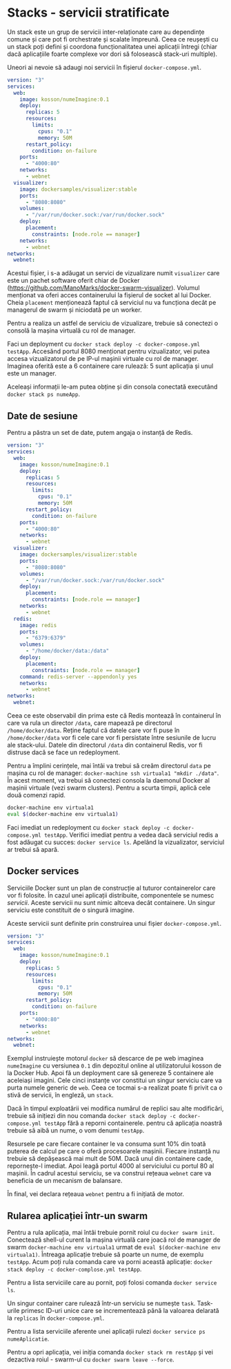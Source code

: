 # Stacks - servicii stratificate

Un stack este un grup de servicii inter-relaționate care au dependințe comune și care pot fi orchestrate și scalate împreună. Ceea ce reușești cu un stack poți defini și coordona funcționalitatea unei aplicații întregi (chiar dacă aplicațiile foarte complexe vor dori să folosească stack-uri multiple).

Uneori ai nevoie să adaugi noi servicii în fișierul `docker-compose.yml`.

```yaml
version: "3"
services:
  web:
    image: kosson/numeImagine:0.1
    deploy:
      replicas: 5
      resources:
        limits:
          cpus: "0.1"
          memory: 50M
      restart_policy:
        condition: on-failure
    ports:
      - "4000:80"
    networks:
      - webnet
  visualizer:
    image: dockersamples/visualizer:stable
    ports:
      - "8080:8080"
    volumes:
      - "/var/run/docker.sock:/var/run/docker.sock"
    deploy:
      placement:
        constraints: [node.role == manager]
    networks:
      - webnet
networks:
  webnet:
```

Acestui fișier, i s-a adăugat un servici de vizualizare numit `visualizer` care este un pachet software oferit chiar de Docker (https://github.com/ManoMarks/docker-swarm-visualizer). Volumul menționat va oferi acces containerului la fișierul de socket al lui Docker. Cheia `placement` menționează faptul că serviciul nu va funcționa decât pe managerul de swarm și niciodată pe un worker.

Pentru a realiza un astfel de serviciu de vizualizare, trebuie să conectezi o consolă la mașina virtuală cu rol de manager.

Faci un deployment cu `docker stack deploy -c docker-compose.yml testApp`. Accesănd portul 8080 menționat pentru vizualizator, vei putea accesa vizualizatorul de pe IP-ul mașinii virtuale cu rol de manager. Imaginea oferită este a 6 containere care rulează: 5 sunt aplicația și unul este un manager.

Aceleași informații le-am putea obține și din consola conectată executând `docker stack ps numeApp`.

## Date de sesiune

Pentru a păstra un set de date, putem angaja o instanță de Redis.

```yaml
version: "3"
services:
  web:
    image: kosson/numeImagine:0.1
    deploy:
      replicas: 5
      resources:
        limits:
          cpus: "0.1"
          memory: 50M
      restart_policy:
        condition: on-failure
    ports:
      - "4000:80"
    networks:
      - webnet
  visualizer:
    image: dockersamples/visualizer:stable
    ports:
      - "8080:8080"
    volumes:
      - "/var/run/docker.sock:/var/run/docker.sock"
    deploy:
      placement:
        constraints: [node.role == manager]
    networks:
      - webnet
  redis:
    image: redis
    ports:
      - "6379:6379"
    volumes:
      - "/home/docker/data:/data"
    deploy:
      placement:
        constraints: [node.role == manager]
    command: redis-server --appendonly yes
    networks:
      - webnet
networks:
  webnet:
```

Ceea ce este observabil din prima este că Redis montează în containerul în care va rula un director `/data`, care mapează pe directorul `/home/docker/data`. Reține faptul că datele care vor fi puse în `/home/docker/data` vor fi cele care vor fi persistate între sesiunile de lucru ale stack-ului. Datele din directorul `/data` din containerul Redis, vor fi distruse dacă se face un redeployment.

Pentru a împlini cerințele, mai întâi va trebui să creăm directorul `data` pe mașina cu rol de manager: `docker-machine ssh virtuala1 "mkdir ./data"`. În acest moment, va trebui să conectezi consola la daemonul Docker al mașinii virtuale (vezi swarm clusters). Pentru a scurta timpii, aplică cele două comenzi rapid.

```bash
docker-machine env virtuala1
eval $(docker-machine env virtuala1)
```

Faci imediat un redeployment cu `docker stack deploy -c docker-compose.yml testApp`.
Verifici imediat pentru a vedea dacă serviciul redis a fost adăugat cu succes: `docker service ls`. Apelând la vizualizator, serviciul ar trebui să apară.

## Docker services

Serviciile Docker sunt un plan de construcție al tuturor containerelor care vor fi folosite. În cazul unei aplicații distribuite, componentele se numesc *servicii*. Aceste servicii nu sunt nimic altceva decât containere. Un singur serviciu este constituit de o singură imagine.

Aceste servicii sunt definite prin construirea unui fișier `docker-compose.yml`.

```yaml
version: "3"
services:
  web:
    image: kosson/numeImagine:0.1
    deploy:
      replicas: 5
      resources:
        limits:
          cpus: "0.1"
          memory: 50M
      restart_policy:
        condition: on-failure
    ports:
      - "4000:80"
    networks:
      - webnet
networks:
  webnet:
```

Exemplul instruiește motorul `docker` să descarce de pe web imaginea `numeImagine` cu versiunea `0.1` din depozitul online al utilizatorului kosson de la Docker Hub. Apoi fă un deployment care să genereze 5 containere ale aceleiași imagini. Cele cinci instanțe vor constitui un singur serviciu care va purta numele generic de `web`. Ceea ce tocmai s-a realizat poate fi privit ca o stivă de servicii, în engleză, un `stack`.

Dacă în timpul exploatării vei modifica numărul de replici sau alte modificări, trebuie să inițiezi din nou comanda `docker stack deploy -c docker-compose.yml testApp` fără a reporni containerele. pentru că aplicația noastră trebuie să aibă un nume, o vom denumi `testApp`.

Resursele pe care fiecare container le va consuma sunt 10% din toată puterea de calcul pe care o oferă procesoarele mașinii. Fiecare instanță nu trebuie să depășească mai mult de 50M. Dacă unul din containere cade, repornește-l imediat.
Apoi leagă portul 4000 al serviciului cu portul 80 al mașinii.
În cadrul acestui serviciu, se va construi rețeaua `webnet` care va beneficia de un mecanism de balansare.

În final, vei declara rețeaua `webnet` pentru a fi inițiată de motor.

## Rularea aplicației într-un swarm

Pentru a rula aplicația, mai întâi trebuie pornit roiul cu `docker swarm init`. Conectează shell-ul curent la mașina virtuală care joacă rol de manager de swarm `docker-machine env virtuala1` urmat de `eval $(docker-machine env virtuala1)`. Întreaga aplicație trebuie să poarte un nume, de exemplu `testApp`. Acum poți rula comanda care va porni această aplicație: `docker stack deploy -c docker-complose.yml testApp`.

Pentru a lista serviciile care au pornit, poți folosi comanda `docker service ls`.

Un singur container care rulează într-un serviciu se numește `task`. Task-urile primesc ID-uri unice care se incrementează până la valoarea delarată la `replicas` în `docker-compose.yml`.

Pentru a lista serviciile aferente unei aplicații rulezi `docker service ps numeAplicatie`.

Pentru a opri aplicația, vei iniția comanda `docker stack rm restApp` și vei dezactiva roiul - swarm-ul cu `docker swarm leave --force`.
